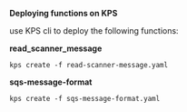 **Deploying functions on KPS**

use KPS cli to deploy the following functions:

**read_scanner_message**

`kps create -f read-scanner-message.yaml`


**sqs-message-format**

`kps create -f sqs-message-format.yaml`